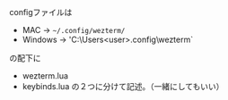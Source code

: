 configファイルは
- MAC -> `~/.config/wezterm/`
- Windows -> 'C:\Users\<user>\.config\wezterm`

の配下に
- wezterm.lua
- keybinds.lua
の２つに分けて記述。（一緒にしてもいい）
